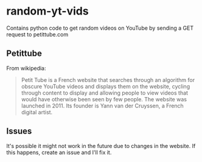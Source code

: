 # random-yt-vids
Contains python code to get random videos on YouTube by sending a GET request to petittube.com
## Petittube
From wikipedia:
> Petit Tube is a French website that searches through an algorithm for obscure YouTube videos and displays them on the website, cycling through content to display and allowing people to view videos that would have otherwise been seen by few people. The website was launched in 2011. Its founder is Yann van der Cruyssen, a French digital artist.
## Issues
It's possible it might not work in the future due to changes in the website. If this happens, create an issue and I'll fix it.